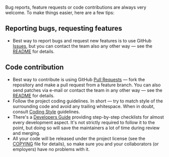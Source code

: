 Bug reports, feature requests or code contributions are always very welcome.
To make things easier, here are a few tips:

Reporting bugs, requesting features
-----------------------------------

-   Best way to report bugs and request new features is to use GitHub
    [Issues](https://github.com/mosra/magnum/issues), but you can contact the
    team also any other way — see the [README](README.md) for details.

Code contribution
-----------------

-   Best way to contribute is using GitHub [Pull Requests](https://github.com/mosra/magnum/pulls)
    — fork the repository and make a pull request from a feature branch. You
    can also send patches via e-mail or contact the team in any other way — see
    the [README](README.md) for details.
-   Follow the project coding guidelines. In short — try to match style of the
    surrounding code and avoid any trailing whitespace. When in doubt, consult
    [Coding Style](https://doc.magnum.graphics/magnum/coding-style.html)
    guidelines.
-   There's a [Developers Guide](https://doc.magnum.graphics/magnum/developers.html)
    providing step-by-step checklists for almost every development aspect. It's
    not strictly required to follow it to the point, but doing so will save the
    maintainers a lot of time during review and merging.
-   All your code will be released under the project license (see the
    [COPYING](COPYING) file for details), so make sure you and your
    collaborators (or employers) have no problems with it.
